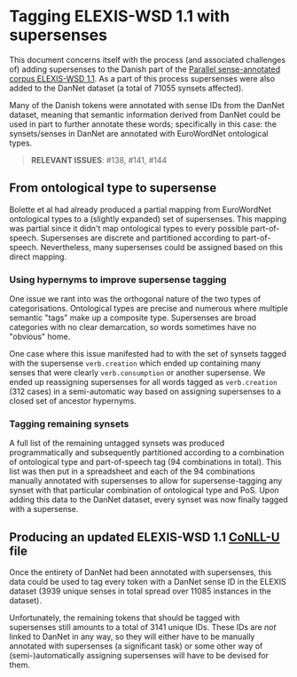 # Tagging ELEXIS-WSD 1.1 with supersenses
This document concerns itself with the process (and associated challenges of) adding supersenses to the Danish part of the [Parallel sense-annotated corpus ELEXIS-WSD 1.1](https://www.clarin.si/repository/xmlui/handle/11356/1842). As a part of this process supersenses were also added to the DanNet dataset (a total of 71055 synsets affected).

Many of the Danish tokens were annotated with sense IDs from the DanNet dataset, meaning that semantic information derived from DanNet could be used in part to further annotate these words; specifically in this case: the synsets/senses in DanNet are annotated with EuroWordNet ontological types.

> **RELEVANT ISSUES**: #138, #141, #144

## From ontological type to supersense
Bolette et al had already produced a partial mapping from EuroWordNet ontological types to a (slightly expanded) set of supersenses. This mapping was partial since it didn't map ontological types to every possible part-of-speech. Supersenses are discrete and partitioned according to part-of-speech. Nevertheless, many supersenses could be assigned based on this direct mapping.

### Using hypernyms to improve supersense tagging
One issue we rant into was the orthogonal nature of the two types of categorisations. Ontological types are precise and numerous where multiple semantic "tags" make up a composite type. Supersenses are broad categories with no clear demarcation, so words sometimes have no "obvious" home.

One case where this issue manifested had to with the set of synsets tagged with the supersense `verb.creation` which ended up containing many senses that were clearly `verb.consumption` or another supersense. We ended up reassigning supersenses for all words tagged as `verb.creation` (312 cases) in a semi-automatic way based on assigning supersenses to a closed set of ancestor hypernyms.

### Tagging remaining synsets
A full list of the remaining untagged synsets was produced programmatically and subsequently partitioned according to a combination of ontological type and part-of-speech tag (94 combinations in total). This list was then put in a spreadsheet and each of the 94 combinations manually annotated with supersenses to allow for supersense-tagging any synset with that particular combination of ontological type and PoS. Upon adding this data to the DanNet dataset, every synset was now finally tagged with a supersense.

## Producing an updated ELEXIS-WSD 1.1 [CoNLL-U](https://universaldependencies.org/format.html) file
Once the entirety of DanNet had been annotated with supersenses, this data could be used to tag every token with a DanNet sense ID in the ELEXIS dataset (3939 unique senses in total spread over 11085 instances in the dataset).

Unfortunately, the remaining tokens that should be tagged with supersenses still amounts to a total of 3141 unique IDs. These IDs are _not_ linked to DanNet in any way, so they will either have to be manually annotated with supersenses (a significant task) or some other way of (semi-)automatically assigning supersenses will have to be devised for them.
